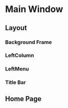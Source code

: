 # Main Window

## Layout

### Background Frame

### LeftColumn

### LeftMenu

### Title Bar

## Home Page

###